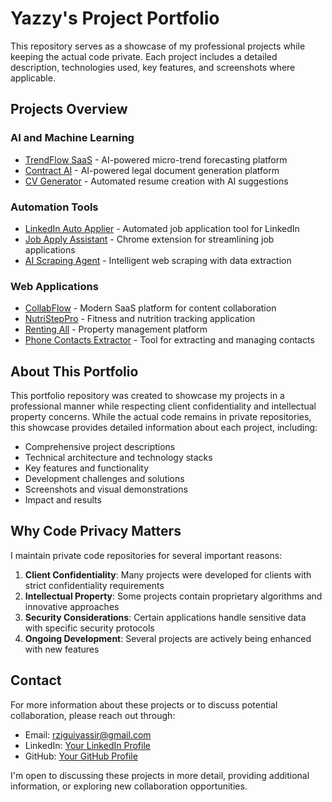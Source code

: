 ﻿# Yazzy's Project Portfolio

This repository serves as a showcase of my professional projects while keeping the actual code private. Each project includes a detailed description, technologies used, key features, and screenshots where applicable.

## Projects Overview

### AI and Machine Learning
- [TrendFlow SaaS](https://github.com/yazzy01/trendflow-saas) - AI-powered micro-trend forecasting platform
- [Contract AI](./projects/contract-ai.md) - AI-powered legal document generation platform
- [CV Generator](./projects/cv-generator.md) - Automated resume creation with AI suggestions

### Automation Tools
- [LinkedIn Auto Applier](./projects/linkedin-auto-applier.md) - Automated job application tool for LinkedIn
- [Job Apply Assistant](./projects/job-apply-assistant.md) - Chrome extension for streamlining job applications
- [AI Scraping Agent](./projects/ai-scraping-agent.md) - Intelligent web scraping with data extraction

### Web Applications
- [CollabFlow](./projects/collabflow.md) - Modern SaaS platform for content collaboration
- [NutriStepPro](./projects/nutristeppro.md) - Fitness and nutrition tracking application
- [Renting All](./projects/renting-all.md) - Property management platform
- [Phone Contacts Extractor](./projects/phone-contacts-extractor.md) - Tool for extracting and managing contacts

## About This Portfolio

This portfolio repository was created to showcase my projects in a professional manner while respecting client confidentiality and intellectual property concerns. While the actual code remains in private repositories, this showcase provides detailed information about each project, including:

- Comprehensive project descriptions
- Technical architecture and technology stacks
- Key features and functionality
- Development challenges and solutions
- Screenshots and visual demonstrations
- Impact and results

## Why Code Privacy Matters

I maintain private code repositories for several important reasons:

1. **Client Confidentiality**: Many projects were developed for clients with strict confidentiality requirements
2. **Intellectual Property**: Some projects contain proprietary algorithms and innovative approaches
3. **Security Considerations**: Certain applications handle sensitive data with specific security protocols
4. **Ongoing Development**: Several projects are actively being enhanced with new features

## Contact

For more information about these projects or to discuss potential collaboration, please reach out through:

- Email: [rziguiyassir@gmail.com](mailto:rziguiyassir@gmail.com)
- LinkedIn: [Your LinkedIn Profile](https://www.linkedin.com/in/yassir-rzigui)
- GitHub: [Your GitHub Profile](https://github.com/yazzy01)

I'm open to discussing these projects in more detail, providing additional information, or exploring new collaboration opportunities.
